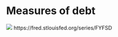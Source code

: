 # Measures of debt

<img src="https://fred.stlouisfed.org/graph/fredgraph.png?g=6gx8">
https://fred.stlouisfed.org/series/FYFSD



